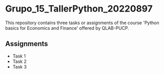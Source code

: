 # Grupo_15_TallerPython_20220897
This repository contains three tasks or assignments of the course 'Python basics for Economics and Finance' offered by QLAB-PUCP.

## Assignments 
- Task 1 
- Task 2
- Task 3
